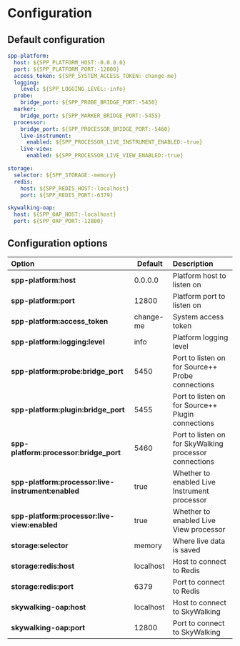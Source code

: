 # Configuration

## Default configuration

```yaml
spp-platform:
  host: ${SPP_PLATFORM_HOST:-0.0.0.0}
  port: ${SPP_PLATFORM_PORT:-12800}
  access_token: ${SPP_SYSTEM_ACCESS_TOKEN:-change-me}
  logging:
    level: ${SPP_LOGGING_LEVEL:-info}
  probe:
    bridge_port: ${SPP_PROBE_BRIDGE_PORT:-5450}
  marker:
    bridge_port: ${SPP_MARKER_BRIDGE_PORT:-5455}
  processor:
    bridge_port: ${SPP_PROCESSOR_BRIDGE_PORT:-5460}
    live-instrument:
      enabled: ${SPP_PROCESSOR_LIVE_INSTRUMENT_ENABLED:-true}
    live-view:
      enabled: ${SPP_PROCESSOR_LIVE_VIEW_ENABLED:-true}

storage:
  selector: ${SPP_STORAGE:-memory}
  redis:
    host: ${SPP_REDIS_HOST:-localhost}
    port: ${SPP_REDIS_PORT:-6379}

skywalking-oap:
  host: ${SPP_OAP_HOST:-localhost}
  port: ${SPP_OAP_PORT:-12800}
```

## Configuration options

| Option                                             | Default   | Description                                            |
|:---------------------------------------------------|-----------|:-------------------------------------------------------|
| **spp-platform:host**                              | 0.0.0.0   | Platform host to listen on                             |
| **spp-platform:port**                              | 12800     | Platform port to listen on                             |
| **spp-platform:access_token**                      | change-me | System access token                                    |
| **spp-platform:logging:level**                     | info      | Platform logging level                                 |
| **spp-platform:probe:bridge_port**                 | 5450      | Port to listen on for Source++ Probe connections       |
| **spp-platform:plugin:bridge_port**                | 5455      | Port to listen on for Source++ Plugin connections      |
| **spp-platform:processor:bridge_port**             | 5460      | Port to listen on for SkyWalking processor connections |
| **spp-platform:processor:live-instrument:enabled** | true      | Whether to enabled Live Instrument processor           |
| **spp-platform:processor:live-view:enabled**       | true      | Whether to enabled Live View processor                 |
| **storage:selector**                               | memory    | Where live data is saved                               |
| **storage:redis:host**                             | localhost | Host to connect to Redis                               |
| **storage:redis:port**                             | 6379      | Port to connect to Redis                               |
| **skywalking-oap:host**                            | localhost | Host to connect to SkyWalking                          |
| **skywalking-oap:port**                            | 12800     | Port to connect to SkyWalking                          |
